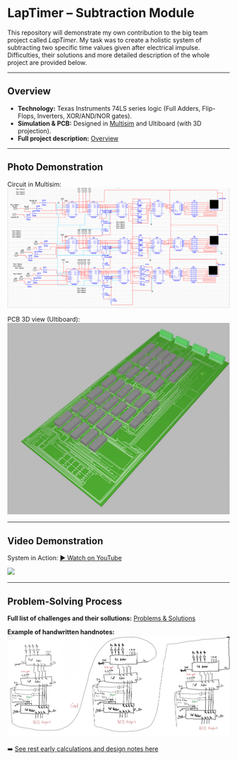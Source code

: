 # LapTimer – Subtraction Module

This repository will demonstrate my own contribution to the big team project called *LapTimer*. My task was to create a holistic system of subtracting two specific time values given after electrical impulse. Difficulties, their solutions and more detailed description of the whole project are provided below.

---

## Overview
- **Technology:** Texas Instruments 74LS series logic (Full Adders, Flip-Flops, Inverters, XOR/AND/NOR gates).
- **Simulation & PCB:** Designed in [Multisim](schematic/multisim) and Ultiboard (with 3D projection).
- **Full project description:** [Overview](docs/overview.md)

---

## Photo Demonstration
Circuit in Multisim:  
![](docs/images/circuit_multisim.png)

PCB 3D view (Ultiboard):  
![](docs/images/pcb_3d.png)

---

## Video Demonstration
System in Action: [▶ Watch on YouTube](https://youtu.be/your_video_link)

![](images/demo_short.gif)

---

## Problem-Solving Process
**Full list of challenges and their sollutions:** [Problems & Solutions](docs/problems_solutions.md)

**Example of handwritten handnotes:**
![](docs/hand_notes/sketch2.png)

➡️ [See rest early calculations and design notes here](docs/hand_notes)
